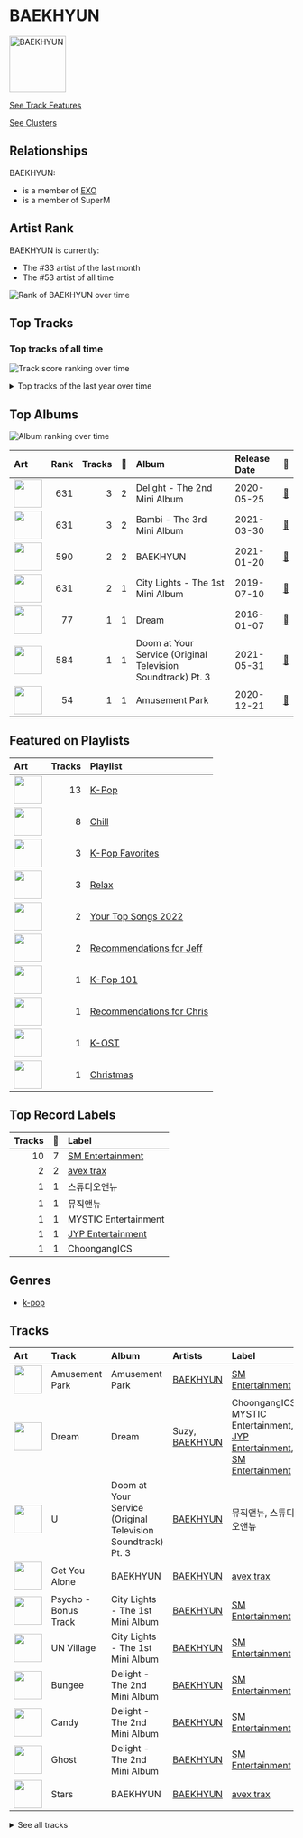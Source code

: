 
# BAEKHYUN


<img src="https://i.scdn.co/image/ab6761610000e5ebb39107b0762eb4ce5218c823" alt="BAEKHYUN" width="100" />

[See Track Features](audio_features.md)

[See Clusters](clusters/overview.md)

## Relationships

BAEKHYUN:
- is a member of [EXO](../exo/overview.md)
- is a member of SuperM

## Artist Rank
BAEKHYUN is currently:
- The #33 artist of the last month
- The #53 artist of all time

![Rank of BAEKHYUN over time](../../images/artists/baekhyun/rank_time_series.png)
## Top Tracks


### Top tracks of all time

![Track score ranking over time](../../images/artists/baekhyun/track_rank_time_series_score.png)


<details>
<summary>Top tracks of the last year over time</summary>

![Line chart of top tracks of the last year over time](../../images/artists/baekhyun/track_rank_time_series_long_term.png)

</details>

## Top Albums

![Album ranking over time](../../images/artists/baekhyun/album_rank_time_series.png)

| Art | Rank | Tracks | 💚 | Album | Release Date | 🔗 |
|:---|---:|---:|---:|:---|:---|:---|
| <img src="https://i.scdn.co/image/ab67616d0000b273a280844e6f3397b0632ff64f" alt="" width="50" /> | 631 | 3 | 2 | Delight - The 2nd Mini Album | 2020-05-25 | [🔗](https://open.spotify.com/album/75sPv82oaDKYjtuuS4l3Vc) |
| <img src="https://i.scdn.co/image/ab67616d0000b2735e64c5b1565cac58c05f3c0d" alt="" width="50" /> | 631 | 3 | 2 | Bambi - The 3rd Mini Album | 2021-03-30 | [🔗](https://open.spotify.com/album/5xOx4mWABbTj0qWyZC4q1p) |
| <img src="https://i.scdn.co/image/ab67616d0000b27365d11e2eb2034dbc6297ec86" alt="" width="50" /> | 590 | 2 | 2 | BAEKHYUN | 2021-01-20 | [🔗](https://open.spotify.com/album/1jV1UooTpZ7c90umcENmOC) |
| <img src="https://i.scdn.co/image/ab67616d0000b2738c0903b4b02840c57f103db4" alt="" width="50" /> | 631 | 2 | 1 | City Lights - The 1st Mini Album | 2019-07-10 | [🔗](https://open.spotify.com/album/6AeMj5CMeTXRGhmUuv0LH3) |
| <img src="https://i.scdn.co/image/ab67616d0000b273112b210accd05345a17a46f0" alt="" width="50" /> | 77 | 1 | 1 | Dream | 2016-01-07 | [🔗](https://open.spotify.com/album/7ciJtZ2tYXhKsndQ7bf7Vw) |
| <img src="https://i.scdn.co/image/ab67616d0000b273107e55b2842afce628d050e2" alt="" width="50" /> | 584 | 1 | 1 | Doom at Your Service (Original Television Soundtrack) Pt. 3 | 2021-05-31 | [🔗](https://open.spotify.com/album/2fy01jwC0GrnBGQ4Crcnve) |
| <img src="https://i.scdn.co/image/ab67616d0000b2739c7eb20dfbb2150f55c9debd" alt="" width="50" /> | 54 | 1 | 1 | Amusement Park | 2020-12-21 | [🔗](https://open.spotify.com/album/1azcqabc4kDgRNMWFA02wZ) |

## Featured on Playlists
| Art | Tracks | Playlist |
|:---|---:|:---|
| <img src="https://mosaic.scdn.co/640/ab67616d00001e02505190077497c230422f2934ab67616d00001e027dd8f95320e8ef08aa121dfeab67616d00001e028164cd1a2e03b7ca2db9ff5eab67616d00001e02ff7c2dfd0ed9b2cf6bf9c818" alt="" width="50" /> | 13 | [K-Pop](../../playlists/k-pop/overview.md) |
| <img src="https://mosaic.scdn.co/640/ab67616d00001e022c0252c4e4a988f024e4d262ab67616d00001e026772cf096be8acc1df092519ab67616d00001e029c7eb20dfbb2150f55c9debdab67616d00001e02eb136d1be54b1ef8273c0699" alt="" width="50" /> | 8 | [Chill](../../playlists/chill/overview.md) |
| <img src="https://mosaic.scdn.co/640/ab67616d00001e024ed058b71650a6ca2c04adffab67616d00001e026772cf096be8acc1df092519ab67616d00001e028c4a282e84a53c1c8acf129aab67616d00001e02d8cc2281fcd4519ca020926b" alt="" width="50" /> | 3 | [K-Pop Favorites](../../playlists/k-pop_favorites/overview.md) |
| <img src="https://mosaic.scdn.co/640/ab67616d00001e021c3e0a58f3ee28af2922e351ab67616d00001e024ed058b71650a6ca2c04adffab67616d00001e02d5d11b6ac4242aaa41c8be69ab67616d00001e02d8856d19e1f5784ed643d862" alt="" width="50" /> | 3 | [Relax](../../playlists/relax/overview.md) |
| <img src="https://wrapped-images.spotifycdn.com/image/yts-2022/default/your-top-songs-2022_default_en.jpg" alt="" width="50" /> | 2 | [Your Top Songs 2022](../../playlists/your_top_songs_2022/overview.md) |
| <img src="https://mosaic.scdn.co/640/ab67616d00001e024897a7925914a3a10ce68c31ab67616d00001e024ed058b71650a6ca2c04adffab67616d00001e02bf5f4138ebc9ba3fd6f0cde9ab67616d00001e02d8856d19e1f5784ed643d862" alt="" width="50" /> | 2 | [Recommendations for Jeff](../../playlists/recommendations_for_jeff/overview.md) |
| <img src="https://mosaic.scdn.co/640/ab67616d00001e025c041fe9e3c9de436047d86bab67616d00001e02714e56679ab196354e2e443eab67616d00001e027a393b04e8ced571618223e8ab67616d00001e027dd8f95320e8ef08aa121dfe" alt="" width="50" /> | 1 | [K-Pop 101](../../playlists/k-pop_101/overview.md) |
| <img src="https://mosaic.scdn.co/640/ab67616d00001e021869a85947a5ea00df8c936fab67616d00001e025048ed32fafe7b9a50d0e410ab67616d00001e028c4a282e84a53c1c8acf129aab67616d00001e02d8cc2281fcd4519ca020926b" alt="" width="50" /> | 1 | [Recommendations for Chris](../../playlists/recommendations_for_chris/overview.md) |
| <img src="https://mosaic.scdn.co/640/ab67616d00001e020f5c597bba60a1e0c5364baaab67616d00001e0247d4fcf597d9aee2d5a34e8eab67616d00001e025ccb1b40b2081fff238473bbab67616d00001e02c6633dda2aa449c5650c14be" alt="" width="50" /> | 1 | [K-OST](../../playlists/k-ost/overview.md) |
| <img src="https://mosaic.scdn.co/640/ab67616d00001e020c053ee476f7ce576369241eab67616d00001e02119e4094f07a8123b471ac1dab67616d00001e022a0face7d69df61c20a6db2bab67616d00001e02cfbcba7cc35a40e08e5aff67" alt="" width="50" /> | 1 | [Christmas](../../playlists/christmas/overview.md) |

## Top Record Labels

| Tracks | 💚 | Label |
|---:|---:|:---|
| 10 | 7 | [SM Entertainment](../../labels/sm_entertainment/overview.md) |
| 2 | 2 | [avex trax](../../labels/avex_trax/overview.md) |
| 1 | 1 | 스튜디오앤뉴 |
| 1 | 1 | 뮤직앤뉴 |
| 1 | 1 | MYSTIC Entertainment |
| 1 | 1 | [JYP Entertainment](../../labels/jyp_entertainment/overview.md) |
| 1 | 1 | ChoongangICS |

## Genres

- [k-pop](../../genres/k-pop/overview.md)

## Tracks

| Art | Track | Album | Artists | Label | Rank | 💚 | 🔗 |
|:---|:---|:---|:---|:---|---:|:---|:---|
| <img src="https://i.scdn.co/image/ab67616d0000b2739c7eb20dfbb2150f55c9debd" alt="" width="50" /> | Amusement Park | Amusement Park | [BAEKHYUN](overview.md) | [SM Entertainment](../../labels/sm_entertainment) | 53 | 💚 | [🔗](https://open.spotify.com/track/1TUkEXQrskATO9SoB4QMUN) |
| <img src="https://i.scdn.co/image/ab67616d0000b273112b210accd05345a17a46f0" alt="" width="50" /> | Dream | Dream | Suzy, [BAEKHYUN](overview.md) | ChoongangICS, MYSTIC Entertainment, [JYP Entertainment](../../labels/jyp_entertainment), [SM Entertainment](../../labels/sm_entertainment) | 82 | 💚 | [🔗](https://open.spotify.com/track/3JBnDOUd18QKjDqSYuOfpm) |
| <img src="https://i.scdn.co/image/ab67616d0000b273107e55b2842afce628d050e2" alt="" width="50" /> | U | Doom at Your Service (Original Television Soundtrack) Pt. 3 | [BAEKHYUN](overview.md) | 뮤직앤뉴, 스튜디오앤뉴 | 881 | 💚 | [🔗](https://open.spotify.com/track/0AtHUIDAkXWgpbD0QkyKgi) |
| <img src="https://i.scdn.co/image/ab67616d0000b27365d11e2eb2034dbc6297ec86" alt="" width="50" /> | Get You Alone | BAEKHYUN | [BAEKHYUN](overview.md) | [avex trax](../../labels/avex_trax) | 894 | 💚 | [🔗](https://open.spotify.com/track/3K1hH4PSGXbzczwtdBvMNW) |
| <img src="https://i.scdn.co/image/ab67616d0000b2738c0903b4b02840c57f103db4" alt="" width="50" /> | Psycho - Bonus Track | City Lights - The 1st Mini Album | [BAEKHYUN](overview.md) | [SM Entertainment](../../labels/sm_entertainment) | 954 | | [🔗](https://open.spotify.com/track/59i14jziCvvdoTYJn7SiKe) |
| <img src="https://i.scdn.co/image/ab67616d0000b2738c0903b4b02840c57f103db4" alt="" width="50" /> | UN Village | City Lights - The 1st Mini Album | [BAEKHYUN](overview.md) | [SM Entertainment](../../labels/sm_entertainment) | 954 | 💚 | [🔗](https://open.spotify.com/track/0WSTInLqMrT9po0LAHpZCJ) |
| <img src="https://i.scdn.co/image/ab67616d0000b273a280844e6f3397b0632ff64f" alt="" width="50" /> | Bungee | Delight - The 2nd Mini Album | [BAEKHYUN](overview.md) | [SM Entertainment](../../labels/sm_entertainment) | 954 | 💚 | [🔗](https://open.spotify.com/track/6wwmbBoBaFxptJwuvF2QdM) |
| <img src="https://i.scdn.co/image/ab67616d0000b273a280844e6f3397b0632ff64f" alt="" width="50" /> | Candy | Delight - The 2nd Mini Album | [BAEKHYUN](overview.md) | [SM Entertainment](../../labels/sm_entertainment) | 954 | 💚 | [🔗](https://open.spotify.com/track/6kKC35sKUh2FUx4M0qAL44) |
| <img src="https://i.scdn.co/image/ab67616d0000b273a280844e6f3397b0632ff64f" alt="" width="50" /> | Ghost | Delight - The 2nd Mini Album | [BAEKHYUN](overview.md) | [SM Entertainment](../../labels/sm_entertainment) | 954 | | [🔗](https://open.spotify.com/track/4pulHxja8nTUiojRtfwgTv) |
| <img src="https://i.scdn.co/image/ab67616d0000b27365d11e2eb2034dbc6297ec86" alt="" width="50" /> | Stars | BAEKHYUN | [BAEKHYUN](overview.md) | [avex trax](../../labels/avex_trax) | 954 | 💚 | [🔗](https://open.spotify.com/track/1Gxrej5rBiUbB9QqwmIbDp) |


<details>
<summary>See all tracks</summary>

| Art | Track | Album | Artists | Label | Rank | 💚 | 🔗 |
|:---|:---|:---|:---|:---|---:|:---|:---|
| <img src="https://i.scdn.co/image/ab67616d0000b2735e64c5b1565cac58c05f3c0d" alt="" width="50" /> | All I Got | Bambi - The 3rd Mini Album | [BAEKHYUN](overview.md) | [SM Entertainment](../../labels/sm_entertainment) | 954 | | [🔗](https://open.spotify.com/track/2iVsJ2ZuD6b0aHUSi6wcQG) |
| <img src="https://i.scdn.co/image/ab67616d0000b2735e64c5b1565cac58c05f3c0d" alt="" width="50" /> | Bambi | Bambi - The 3rd Mini Album | [BAEKHYUN](overview.md) | [SM Entertainment](../../labels/sm_entertainment) | 954 | 💚 | [🔗](https://open.spotify.com/track/60VaORSJ5x1D4ZPSc0g2En) |
| <img src="https://i.scdn.co/image/ab67616d0000b2735e64c5b1565cac58c05f3c0d" alt="" width="50" /> | Cry For Love | Bambi - The 3rd Mini Album | [BAEKHYUN](overview.md) | [SM Entertainment](../../labels/sm_entertainment) | 954 | 💚 | [🔗](https://open.spotify.com/track/4QqROKO0RtV5CvxE7g90uw) |

</details>

